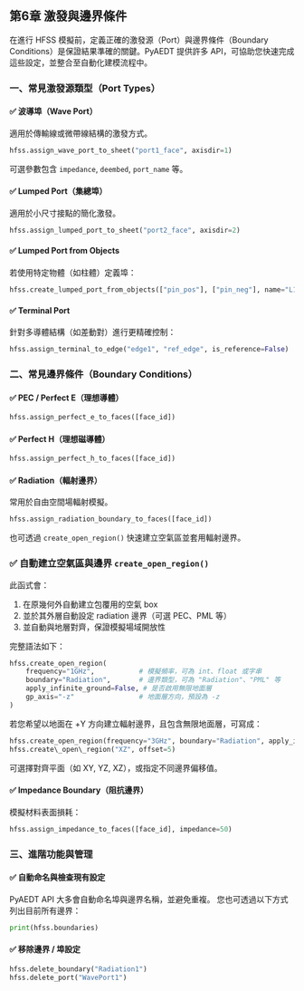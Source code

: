 第6章 激發與邊界條件
---

在進行 HFSS 模擬前，定義正確的激發源（Port）與邊界條件（Boundary Conditions）是保證結果準確的關鍵。PyAEDT 提供許多 API，可協助您快速完成這些設定，並整合至自動化建模流程中。


### 一、常見激發源類型（Port Types）

#### ✅ 波導埠（Wave Port）

適用於傳輸線或微帶線結構的激發方式。

```python
hfss.assign_wave_port_to_sheet("port1_face", axisdir=1)
```

可選參數包含 `impedance`, `deembed`, `port_name` 等。

#### ✅ Lumped Port（集總埠）

適用於小尺寸接點的簡化激發。

```python
hfss.assign_lumped_port_to_sheet("port2_face", axisdir=2)
```

#### ✅ Lumped Port from Objects

若使用特定物體（如柱體）定義埠：

```python
hfss.create_lumped_port_from_objects(["pin_pos"], ["pin_neg"], name="L1")
```

#### ✅ Terminal Port

針對多導體結構（如差動對）進行更精確控制：

```python
hfss.assign_terminal_to_edge("edge1", "ref_edge", is_reference=False)
```



### 二、常見邊界條件（Boundary Conditions）

#### ✅ PEC / Perfect E（理想導體）

```python
hfss.assign_perfect_e_to_faces([face_id])
```

#### ✅ Perfect H（理想磁導體）

```python
hfss.assign_perfect_h_to_faces([face_id])
```

#### ✅ Radiation（輻射邊界）

常用於自由空間場輻射模擬。

```python
hfss.assign_radiation_boundary_to_faces([face_id])
```

也可透過 `create_open_region()` 快速建立空氣區並套用輻射邊界。

### ✅ 自動建立空氣區與邊界 `create_open_region()`

此函式會：

1. 在原幾何外自動建立包覆用的空氣 box
2. 並於其外層自動設定 radiation 邊界（可選 PEC、PML 等）
3. 並自動與地層對齊，保證模擬場域開放性

完整語法如下：

```python
hfss.create_open_region(
    frequency="1GHz",           # 模擬頻率，可為 int、float 或字串
    boundary="Radiation",       # 邊界類型，可為 "Radiation"、"PML" 等
    apply_infinite_ground=False, # 是否啟用無限地面層
    gp_axis="-z"                # 地面層方向，預設為 -z
)
```

若您希望以地面在 +Y 方向建立輻射邊界，且包含無限地面層，可寫成：

```python
hfss.create_open_region(frequency="3GHz", boundary="Radiation", apply_infinite_ground=True, gp_axis="+y")
hfss.create\_open\_region("XZ", offset=5)
```
可選擇對齊平面（如 XY, YZ, XZ），或指定不同邊界偏移值。



#### ✅ Impedance Boundary（阻抗邊界）

模擬材料表面損耗：

```python
hfss.assign_impedance_to_faces([face_id], impedance=50)
```


### 三、進階功能與管理

#### ✅ 自動命名與檢查現有設定

PyAEDT API 大多會自動命名埠與邊界名稱，並避免重複。
您也可透過以下方式列出目前所有邊界：

```python
print(hfss.boundaries)
```

#### ✅ 移除邊界 / 埠設定

```python
hfss.delete_boundary("Radiation1")
hfss.delete_port("WavePort1")
```


